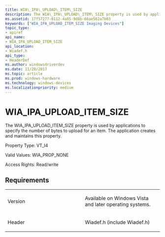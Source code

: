 ```yaml
---
title: WIA\_IPA\_UPLOAD\_ITEM\_SIZE
description: The WIA\_IPA\_UPLOAD\_ITEM\_SIZE property is used by applications to specify the number of bytes to upload for an item. The application creates and maintains this property.
ms.assetid: 17f57277-0112-4a85-9d8b-66ae562a7b03
keywords: ["WIA_IPA_UPLOAD_ITEM_SIZE Imaging Devices"]
topic_type:
- apiref
api_name:
- WIA_IPA_UPLOAD_ITEM_SIZE
api_location:
- Wiadef.h
api_type:
- HeaderDef
ms.author: windowsdriverdev
ms.date: 11/28/2017
ms.topic: article
ms.prod: windows-hardware
ms.technology: windows-devices
ms.localizationpriority: medium
---
```


# WIA\_IPA\_UPLOAD\_ITEM\_SIZE


The WIA\_IPA\_UPLOAD\_ITEM\_SIZE property is used by applications to specify the number of bytes to upload for an item. The application creates and maintains this property.

Property Type: VT\_I4

Valid Values: WIA\_PROP\_NONE

Access Rights: Read/write

Requirements
------------

<table>
<colgroup>
<col width="50%" />
<col width="50%" />
</colgroup>
<tbody>
<tr class="odd">
<td><p>Version</p></td>
<td><p>Available on Windows Vista and later operating systems.</p></td>
</tr>
<tr class="even">
<td><p>Header</p></td>
<td>Wiadef.h (include Wiadef.h)</td>
</tr>
</tbody>
</table>

 

 





